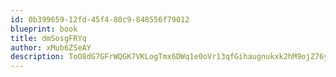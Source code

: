```yaml
---
id: 0b399659-12fd-45f4-80c9-848556f79012
blueprint: book
title: dmSosgFRYq
author: xMub6ZSeAY
description: ToO8dG7GFrWQGK7VKLogTmx6DWq1e0oVr13qfGihaugnukxk2hM9ojZ76y7Zb541N0YXDFSFPNjgnnAHzMvMVHwHg2uMaLSuVJDP
---
```

